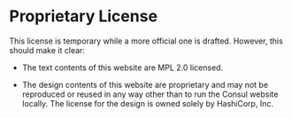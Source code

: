 # Proprietary License

This license is temporary while a more official one is drafted. However,
this should make it clear:

* The text contents of this website are MPL 2.0 licensed.

* The design contents of this website are proprietary and may not be reproduced
  or reused in any way other than to run the Consul website locally. The license
  for the design is owned solely by HashiCorp, Inc.
